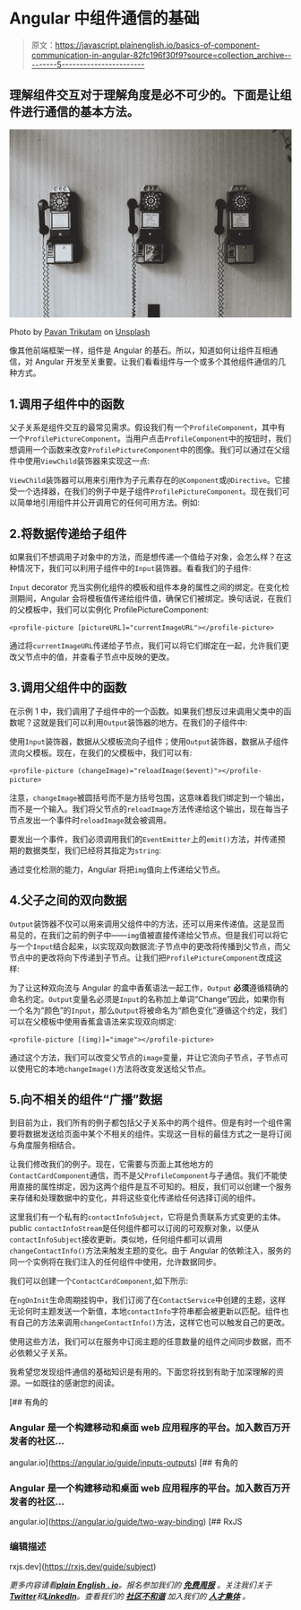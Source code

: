 # Angular 中组件通信的基础

> 原文：<https://javascript.plainenglish.io/basics-of-component-communication-in-angular-82fc196f30f9?source=collection_archive---------5----------------------->

## 理解组件交互对于理解角度是必不可少的。下面是让组件进行通信的基本方法。

![](img/f69f09bf254d30ff2051b4e97cadbbaf.png)

Photo by [Pavan Trikutam](https://unsplash.com/@ptrikutam?utm_source=medium&utm_medium=referral) on [Unsplash](https://unsplash.com?utm_source=medium&utm_medium=referral)

像其他前端框架一样，组件是 Angular 的基石。所以，知道如何让组件互相通信，对 Angular 开发至关重要。让我们看看组件与一个或多个其他组件通信的几种方式。

## 1.调用子组件中的函数

父子关系是组件交互的最常见需求。假设我们有一个`ProfileComponent`，其中有一个`ProfilePictureComponent`。当用户点击`ProfileComponent`中的按钮时，我们想调用一个函数来改变`ProfilePictureComponent`中的图像。我们可以通过在父组件中使用`ViewChild`装饰器来实现这一点:

`ViewChild`装饰器可以用来引用作为子元素存在的`@Component`或`@Directive`。它接受一个选择器，在我们的例子中是子组件`ProfilePictureComponent`。现在我们可以简单地引用组件并公开调用它的任何可用方法。例如:

## 2.将数据传递给子组件

如果我们不想调用子对象中的方法，而是想传递一个值给子对象，会怎么样？在这种情况下，我们可以利用子组件中的`Input`装饰器。看看我们的子组件:

`Input` decorator 充当实例化组件的模板和组件本身的属性之间的绑定。在变化检测期间，Angular 会将模板值传递给组件值，确保它们被绑定。换句话说，在我们的父模板中，我们可以实例化 ProfilePictureComponent:

```
<profile-picture [pictureURL]="currentImageURL"></profile-picture>
```

通过将`currentImageURL`传递给子节点，我们可以将它们绑定在一起，允许我们更改父节点中的值，并查看子节点中反映的更改。

## 3.调用父组件中的函数

在示例 1 中，我们调用了子组件中的一个函数。如果我们想反过来调用父类中的函数呢？这就是我们可以利用`Output`装饰器的地方。在我们的子组件中:

使用`Input`装饰器，数据从父模板流向子组件；使用`Output`装饰器，数据从子组件流向父模板。现在，在我们的父模板中，我们可以有:

```
<profile-picture (changeImage)="reloadImage($event)"></profile-picture>
```

注意，`changeImage`被圆括号而不是方括号包围，这意味着我们绑定到一个输出，而不是一个输入。我们将父节点的`reloadImage`方法传递给这个输出，现在每当子节点发出一个事件时`reloadImage`就会被调用。

要发出一个事件，我们必须调用我们的`EventEmitter`上的`emit()`方法，并传递预期的数据类型，我们已经将其指定为`string`:

通过变化检测的能力，Angular 将把`img`值向上传递给父节点。

## 4.父子之间的双向数据

`Output`装饰器不仅可以用来调用父组件中的方法，还可以用来传递值。这是显而易见的，在我们之前的例子中——`img`值被直接传递给父节点。但是我们可以将它与一个`Input`结合起来，以实现双向数据流:子节点中的更改将传播到父节点，而父节点中的更改将向下传递到子节点。让我们把`ProfilePictureComponent`改成这样:

为了让这种双向流与 Angular 的盒中香蕉语法一起工作，`Output` **必须**遵循精确的命名约定。`Output`变量名必须是`Input`的名称加上单词“Change”因此，如果你有一个名为“颜色”的`Input`，那么`Output`将被命名为“颜色变化”遵循这个约定，我们可以在父模板中使用香蕉盒语法来实现双向绑定:

```
<profile-picture [(img)]="image"></profile-picture>
```

通过这个方法，我们可以改变父节点的`image`变量，并让它流向子节点，子节点可以使用它的本地`changeImage()`方法将改变发送给父节点。

## 5.向不相关的组件“广播”数据

到目前为止，我们所有的例子都包括父子关系中的两个组件。但是有时一个组件需要将数据发送给页面中某个不相关的组件。实现这一目标的最佳方式之一是将订阅与角度服务相结合。

让我们修改我们的例子。现在，它需要与页面上其他地方的`ContactCardComponent`通信，而不是父`ProfileComponent`与子通信。我们不能使用直接的属性绑定，因为这两个组件是互不可知的。相反，我们可以创建一个服务来存储和处理数据中的变化，并将这些变化传递给任何选择订阅的组件。

这里我们有一个私有的`contactInfoSubject`，它将是负责联系方式变更的主体。public `contactInfoStream`是任何组件都可以订阅的可观察对象，以便从`contactInfoSubject`接收更新。类似地，任何组件都可以调用`changeContactInfo()`方法来触发主题的变化。由于 Angular 的依赖注入，服务的同一个实例将在我们注入的任何组件中使用，允许数据同步。

我们可以创建一个`ContactCardComponent`,如下所示:

在`ngOnInit`生命周期挂钩中，我们订阅了在`ContactService`中创建的主题，这样无论何时主题发送一个新值，本地`contactInfo`字符串都会被更新以匹配。组件也有自己的方法来调用`changeContactInfo()`方法，这样它也可以触发自己的更改。

使用这些方法，我们可以在服务中订阅主题的任意数量的组件之间同步数据，而不必依赖父子关系。

我希望您发现组件通信的基础知识是有用的。下面您将找到有助于加深理解的资源。一如既往的感谢您的阅读。

 [## 有角的

### Angular 是一个构建移动和桌面 web 应用程序的平台。加入数百万开发者的社区…

angular.io](https://angular.io/guide/inputs-outputs)  [## 有角的

### Angular 是一个构建移动和桌面 web 应用程序的平台。加入数百万开发者的社区…

angular.io](https://angular.io/guide/two-way-binding)  [## RxJS

### 编辑描述

rxjs.dev](https://rxjs.dev/guide/subject) 

*更多内容请看*[***plain English . io***](https://plainenglish.io/)*。报名参加我们的* [***免费周报***](http://newsletter.plainenglish.io/) *。关注我们关于*[***Twitter***](https://twitter.com/inPlainEngHQ)*和*[***LinkedIn***](https://www.linkedin.com/company/inplainenglish/)*。查看我们的* [***社区不和谐***](https://discord.gg/GtDtUAvyhW) *加入我们的* [***人才集体***](https://inplainenglish.pallet.com/talent/welcome) *。*